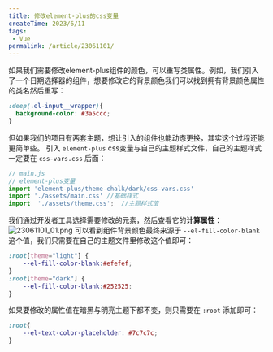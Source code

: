 ```yaml
---
title: 修改element-plus的css变量
createTime: 2023/6/11
tags:
 - Vue
permalink: /article/23061101/
---
```

如果我们需要修改element-plus组件的颜色，可以重写类属性。例如，我们引入了一个日期选择器的组件，想要修改它的背景颜色我们可以找到拥有背景颜色属性的类名然后重写：
```css
:deep(.el-input__wrapper){
  background-color: #3a5ccc;
}
```
但如果我们的项目有两套主题，想让引入的组件也能动态更换，其实这个过程还能更简单些。
引入 `element-plus` css变量与自己的主题样式文件，自己的主题样式一定要在 `css-vars.css` 后面：
```js
// main.js
// element-plus变量
import 'element-plus/theme-chalk/dark/css-vars.css'
import './assets/main.css' //基础样式
import  './assets/theme.css';  //主题样式值
```
我们通过开发者工具选择需要修改的元素，然后查看它的**计算属性**：
![23061101_01.png](/assets/23061101_01.png)
可以看到组件背景颜色最终来源于 `--el-fill-color-blank` 这个值，我们只需要在自己的主题文件里修改这个值即可：
```css
:root[theme="light"] {
    --el-fill-color-blank:#efefef;
}
:root[theme="dark"] {
    --el-fill-color-blank:#252525;
}
```
如果要修改的属性值在暗黑与明亮主题下都不变，则只需要在 `:root` 添加即可：
```css
:root{
    --el-text-color-placeholder: #7c7c7c;
}
```

